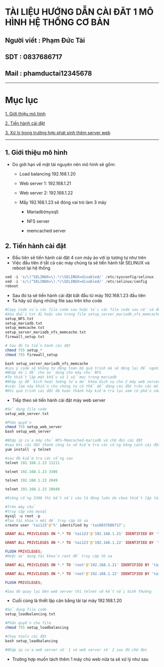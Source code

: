 <!--
# h1
## h2
### h3
#### h4
##### h5
###### h6

*in nghiêng*

**bôi đậm**

***vừa in nghiêng vừa bôi đậm***

`inlide code`

```php

echo ("highlight code");

```

[Link test](https://viblo.asia/helps/cach-su-dung-markdown-bxjvZYnwkJZ)

![markdown](https://images.viblo.asia/518eea86-f0bd-45c9-bf38-d5cb119e947d.png)

* mục 3
* mục 2
* mục 1

1. item 1
2. item 2
3. item 3

***
horizonal rules

> text

{@youtube: https://www.youtube.com/watch?v=HndN6P9ke6U}
* Cài đặt nginx bằng câu lệnh sau
```php
dnf -y install nginx
```
*	Cấu hình nginx như sau
```php
vi /etc/nginx/nginx.conf

 Server{
     ...
     server_name www.srv.world;
     ...
 }
 
-->

# TÀI LIỆU HƯỚNG DẪN CÀI ĐĂT 1 MÔ HÌNH HỆ THỐNG CƠ BẢN 
## Người viết : Phạm Đức Tài
## SDT : 0837686717
## Mail : phamductai12345678

***
# Mục lục
[1. Giới thiệu mô hình](https://github.com/ductai124/Baitap_tonghop#1gi%E1%BB%9Bi-thi%E1%BB%87u-m%C3%B4-h%C3%ACnh)

[2. Tiến hành cài đặt](https://github.com/ductai124/Baitap_tonghop#2ti%E1%BA%BFn-h%C3%A0nh-c%C3%A0i-%C4%91%E1%BA%B7t)

[3. Xử lý trong trường hợp phát sinh thêm server web]()

***
## 1.	Giới thiệu mô hình
* Do giới hạn về mặt tài nguyên nên mô hình sẽ gồm:
    * Load balancing 192.168.1.20

    * Web server 1: 192.168.1.21

    * Web server 2: 192.168.1.22

    * Mấy 192.168.1.23 sẽ đóng vai trò làm 3 máy
        * Mariadb(mysql)

        * NFS server

        * memcached server
## 2.	Tiến hành cài đặt
* Đầu tiên sẽ tiến hành cài đặt 4 con máy ảo với ip tương tự như trên
* Việc đầu tiên ở tất cả các máy chúng ta sẽ tiến hành tắt SELINUX và reboot lại hệ thống
```php
sed -i 's/\(^SELINUX=\).*/\SELINUX=disabled/' /etc/sysconfig/selinux
sed -i 's/\(^SELINUX=\).*/\SELINUX=disabled/' /etc/selinux/config
reboot
```
* Sau đó ta sẽ tiến hành cài đặt bắt đầu từ máy 192.168.1.23 đầu tiên
* Ta hãy sử dụng những file sau trên kho code 
```php
#Copy Code của các file code sau hoặc tải các file code sau về và để chúng tại thư mục root
#Xóa đuổi txt đi hoặc vào trong file setup_server_mariadb_nfs_memcache.txt thêm đuôi txt cho các file bash đề phòng không chay được
setup_NFS.txt
setup_mariadb.txt
setup_memcache.txt
setup_server_mariadb_nfs_memcache.txt
firewall_setup.txt

# Sau đó ta tiến hành cài đặt
chmod 755 setup_*
chmod 755 firewall_setup

bash setup_server_mariadb_nfs_memcache
#Lưu ý code sẽ không tự động toàn bộ quá trình mà sẽ dừng lại để người dùng nhập 1 số thông tin cần thiết ví dụ như sau
#Nhập dải để cho sử dụng cho máy chủ NFS
#Tự thiết lập mật khẩu và 1 số mục trong mariadb
#Nhập ip để kích hoạt tường lửa mở khóa dịch vụ cho 2 máy web server
#việc làm này khiến cho chúng ta có thể dễ dàng cài đặt trên các mô hình tương đương nhưng có dải ip khác với mô hình mà đang dự kiến sử dụng
#Khi quá trình cài đặt đã hoàn thành hãy kiểm tra lại xem có phần nào bị lỗi không

```
* Tiếp theo sẽ tiến hành cài đặt máy web server
```php
#Sử dụng file code 
setup_web_server.txt

#Phân quyền 
chmod 755 setup_web_server
bash setup_web_server

#Nhập ip của máy chủ NFS-Memcached-mariadb và chờ đợi cài đặt
#sau khi cài đặt thành công ta sẽ kiểm tra các cổng bằng cách cài đặt telnet
yum install -y telnet

#sau đó kiểm tra các cổng sau
telnet 192.168.1.23 11211

telnet 192.168.1.23 3306

telnet 192.168.1.23 2049

telnet 192.168.1.23 20048

#Riêng cổng 3306 thì kết nối vào là đóng luôn do chưa thiết lập tài khoản kết nối từ xa vấn đề này ta sẽ quay lại máy chủ chứ mariadb và tạo tài khoản cho phép truy cập từ xa

#Trên máy chủ
#truy cập vào mysql
mysql -u root -p
#Tạo tài khoản mới để truy cập từ xa
create user 'tai123'@'%' identified by 'tai0837686717';

GRANT ALL PRIVILEGES ON *.* TO 'tai123'@'192.168.1.21' IDENTIFIED BY 'tai0837686717';

GRANT ALL PRIVILEGES ON *.* TO 'tai123'@'192.168.1.22' IDENTIFIED BY 'tai0837686717';

FLUSH PRIVILEGES;
#Hoặc sử dụng tài khoản root để truy cập từ xa

GRANT ALL PRIVILEGES ON *.* TO 'root'@'192.168.1.21' IDENTIFIED BY 'tai0837686717' WITH GRANT OPTION;

GRANT ALL PRIVILEGES ON *.* TO 'root'@'192.168.1.22' IDENTIFIED BY 'tai0837686717' WITH GRANT OPTION;

FLUSH PRIVILEGES;

#Sau đó quay lại bên web server thì telnet sẽ kết nối bình thường

```
* Cuối cùng là thiết lập cân bằng tải tại máy 192.168.1.20
```php
#Sử dụng file code 
setup_loadbalancing.txt

#Phân quyền cho file
chmod 755 setup_loadbalancing

#Chạy tools cài đặt
bash setup_loadbalancing

#Nhập ip của web server số 1 và web server số 2 sau đó chờ đợi
```

* Trường hợp muốn tách thêm 1 máy chủ web nữa ta sẽ xử lý như sau
```php
```